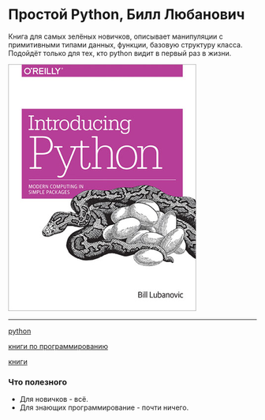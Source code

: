 # Простой Python, Билл Любанович

Книга для самых зелёных новичков, описывает манипуляции с примитивными типами данных, функции, базовую структуру класса. Подойдёт только для тех, кто python видит в первый раз в жизни. 

![2020-07-12_introducing_python](./2020-07-12_introducing_python.jpg)

---

[python](./meta_python.md)

[книги по программированию](./meta_knigi_po_programmirovaniy.md)

[книги](./meta_knigi.md)

### Что полезного

* Для новичков - всё.
* Для знающих программирование - почти ничего.